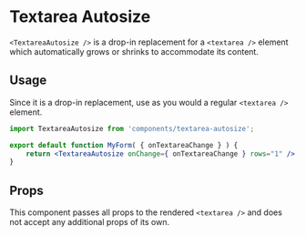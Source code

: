 # Textarea Autosize

`<TextareaAutosize />` is a drop-in replacement for a `<textarea />` element which automatically grows or shrinks to accommodate its content.

## Usage

Since it is a drop-in replacement, use as you would a regular `<textarea />` element.

```jsx
import TextareaAutosize from 'components/textarea-autosize';

export default function MyForm( { onTextareaChange } ) {
	return <TextareaAutosize onChange={ onTextareaChange } rows="1" />;
}
```

## Props

This component passes all props to the rendered `<textarea />` and does not accept any additional props of its own.
